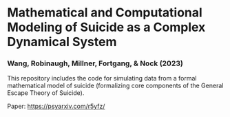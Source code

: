 # Mathematical and Computational Modeling of Suicide as a Complex Dynamical System

### Wang, Robinaugh, Millner, Fortgang, & Nock (2023) 

This repository includes the code for simulating data from a formal mathematical model of suicide (formalizing core components of the General Escape Theory of Suicide). 

Paper: https://psyarxiv.com/r5yfz/
